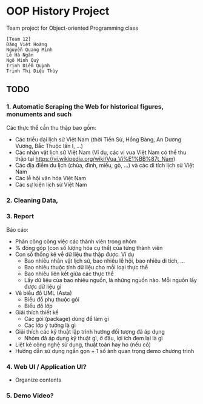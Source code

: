 # OOP History Project

Team project for Object-oriented Programming class
``` bf
[Team 12]
Đặng Việt Hoàng
Nguyễn Quang Minh
Lê Hà Ngân
Ngô Minh Quý
Trịnh Diễm Quỳnh
Trịnh Thị Diệu Thùy
```

## TODO
### 1. Automatic Scraping the Web for historical figures, monuments and such
Các thực thể cần thu thập bao gồm:
- Các triều đại lịch sử Việt Nam (thời Tiền Sử, Hồng Bàng, An Dương Vương, Bắc Thuộc lần I, …)
- Các nhân vật lịch sử Việt Nam (Ví dụ, các vị vua Việt Nam có thể thu thập tại https://vi.wikipedia.org/wiki/Vua_Vi%E1%BB%87t_Nam)
- Các địa điểm du lịch (chùa, đình, miếu, gò, …) và các di tích lịch sử Việt Nam
- Các lễ hội văn hóa Việt Nam
- Các sự kiện lịch sử Việt Nam

### 2. Cleaning Data, 

### 3. Report
Báo cáo:
- Phân công công việc các thành viên trong nhóm
- % đóng góp (con số lượng hóa cụ thể) của từng thành viên
- Con số thống kê về dữ liệu thu thập được. Ví dụ
	- Bao nhiêu nhân vật lịch sử, bao nhiêu lễ hội, bao nhiêu di tích, …
	- Bao nhiêu thuộc tính dữ liệu cho mỗi loại thực thể
	- Bao nhiêu liên kết giữa các thực thể
	- Lấy dữ liệu của bao nhiêu nguồn, là những nguồn nào. Mỗi nguồn lấy được dữ liệu gì
- Vẽ biểu đồ UML (Asta)
	- Biểu đồ phụ thuộc gói
	- Biểu đồ lớp
- Giải thích thiết kế
	- Các gói (package) dùng để làm gì
	- Các lớp ý tưởng là gì
- Giải thích các kỹ thuật lập trình hướng đối tượng đã áp dụng
	- Nhóm đã áp dụng kỹ thuật gì, ở đâu, lợi ích đem lại là gì
- Liệt kê công nghệ sử dụng, thuật toán hay ho (nếu có)
- Hướng dẫn sử dụng ngắn gọn + 1 số ảnh quan trọng demo chương trình

### 4. Web UI / Application UI?
- Organize contents

### 5. Demo Video?
